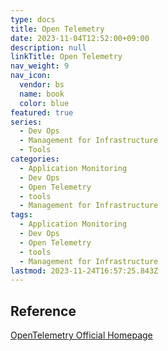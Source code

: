```yaml
---
type: docs
title: Open Telemetry
date: 2023-11-04T12:52:00+09:00
description: null
linkTitle: Open Telemetry
nav_weight: 9
nav_icon:
  vendor: bs
  name: book
  color: blue
featured: true
series:
  - Dev Ops
  - Management for Infrastructure
  - Tools
categories:
  - Application Monitoring
  - Dev Ops
  - Open Telemetry
  - tools
  - Management for Infrastructure
tags:
  - Application Monitoring
  - Dev Ops
  - Open Telemetry
  - tools
  - Management for Infrastructure
lastmod: 2023-11-24T16:57:25.843Z
---
```


## Reference

[OpenTelemetry Official Homepage](https://opentelemetry.io/)
